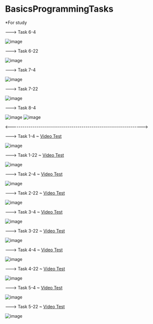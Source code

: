 # BasicsProgrammingTasks
*For study

---> Task 6-4

![image](https://github.com/Ok0lo/BasicsProgrammingTasks/assets/78851469/04dfb064-3268-402f-b395-5e1b3121d301)

---> Task 6-22

![image](https://github.com/Ok0lo/BasicsProgrammingTasks/assets/78851469/adb9739d-4ab9-484b-9710-3a36675e6fbd)

---> Task 7-4

![image](https://github.com/Ok0lo/BasicsProgrammingTasks/assets/78851469/725db6a1-9fb0-4c14-99b5-9fd815e59960)

---> Task 7-22

![image](https://github.com/Ok0lo/BasicsProgrammingTasks/assets/78851469/74675aa3-19a0-4fe7-8f1a-a5389558e93f)

---> Task 8-4

![image](https://github.com/Ok0lo/BasicsProgrammingTasks/assets/78851469/8719c093-5f93-450f-8836-0d6b49b1f1a8)
![image](https://github.com/Ok0lo/BasicsProgrammingTasks/assets/78851469/f9dc9e77-1c08-432d-9521-602578c51ddb)

<------------------------------------------------------------------->

---> Task 1-4 ~ [Video Test](https://www.dropbox.com/scl/fi/abtibqvfsiaj7i6ftw7s3/Task_1-4.mp4?rlkey=6rfe249ugn1iah21naiytxxrh&dl=0)

![image](https://github.com/Ok0lo/BasicsProgrammingTasks/assets/78851469/0fd5289f-866a-4f5a-b52c-8d72ceaeecb4)

---> Task 1-22 ~ [Video Test](https://www.dropbox.com/scl/fi/zjff9ljv8hcg0bex8a0k2/Taks_1-22.mp4?rlkey=pkxb8x0k1nf9vl49cdmgjklsw&dl=0)

![image](https://github.com/Ok0lo/BasicsProgrammingTasks/assets/78851469/8e6280e8-bd50-437c-9ee4-ca9691281ccd)

---> Task 2-4 ~ [Video Test](https://www.dropbox.com/scl/fi/8mbgzcy4vypnlv6v6sxca/Task_2-4.mp4?rlkey=m6dxtkih3o1w3yyfppjkupjyi&dl=0)

![image](https://github.com/Ok0lo/BasicsProgrammingTasks/assets/78851469/88f067c5-fd17-4954-8039-ca3face1bdf4)

---> Task 2-22 ~ [Video Test](https://www.dropbox.com/scl/fi/zlnm4wemn84st7c7qdi5t/Task_2-22.mp4?rlkey=nxtq075jmd368a2g3rbu0d809&dl=0)

![image](https://github.com/Ok0lo/BasicsProgrammingTasks/assets/78851469/e530a3c9-6dba-4771-ae2a-69513b91f5a3)

---> Task 3-4 ~ [Video Test](https://www.dropbox.com/scl/fi/v1raeaolnzwmk76iscdqm/Task_3-4.mp4?rlkey=40ccxharcdywz8myt9s7a37gp&dl=0)

![image](https://github.com/Ok0lo/BasicsProgrammingTasks/assets/78851469/506d3912-a0d9-4d4d-87a5-f2582ed982a1)

---> Task 3-22 ~ [Video Test](https://www.dropbox.com/scl/fi/lxj0nmt9p5ypjjw35ipez/Task_3-22.mp4?rlkey=rluozkvsiqlf24wbdl9saidq8&dl=0)

![image](https://github.com/Ok0lo/BasicsProgrammingTasks/assets/78851469/4a1ac6c0-2c16-49a7-b8db-947331d9433f)

---> Task 4-4 ~ [Video Test](https://www.dropbox.com/scl/fi/zoe9w4tjzoffx922hwb68/Task_4-4.mp4?rlkey=ryje0fta33ktjmjfkjwfw5idw&dl=0)

![image](https://github.com/Ok0lo/BasicsProgrammingTasks/assets/78851469/bbd2f5c2-9e3f-4a33-b654-ee33d1784672)

---> Task 4-22 ~ [Video Test](https://www.dropbox.com/scl/fi/9nu38j8xk4iagbvu9wpj6/Task_4-22.mp4?rlkey=i74za7rf6b7jpk6mnn8vdxajn&dl=0)

![image](https://github.com/Ok0lo/BasicsProgrammingTasks/assets/78851469/808d58b4-997d-455b-9686-bd806da67036)

---> Task 5-4 ~ [Video Test](https://www.dropbox.com/scl/fi/8qw31ipuvmm3bnpe2847b/Task_5-4.mp4?rlkey=2uyggsbgadz3b4tcx8x8zapte&dl=0)

![image](https://github.com/Ok0lo/BasicsProgrammingTasks/assets/78851469/89598171-88b3-452d-b9b5-7a60773bc49c)

---> Task 5-22 ~ [Video Test](https://www.dropbox.com/scl/fi/7qmmhfpw6jo4l3e1que17/Task_5-22.mp4?rlkey=iqj0wvoawt67ocviwt8pzx70g&dl=0)

![image](https://github.com/Ok0lo/BasicsProgrammingTasks/assets/78851469/4ba7ea50-027e-4b16-8813-f1890b097882)
